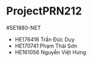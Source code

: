 # ProjectPRN212
#SE1880-NET
- HE176416	Trần	Đức	Duy
- HE170741	Phạm	Thái	Sơn
- HE161056	Nguyễn	Việt	Hưng
